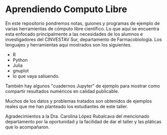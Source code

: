 # Aprendiendo Computo Libre

En este repositorio pondremos notas, guiones y programas de ejemplo
de varias herramientas de cómputo libre científico. Lo que aquí se encuentra
esta enfocado principalmente a las necesidades de los alumnos e investigadores
del CINVESTAV Sur, departamento de Farmacobiología. Los lenguajes y herramientas
aquí mostrados son los siguientes.

* R
* Python
* Julia
* gnuplot
* lo que vaya saliuendo.

También hay algunos "cuadernos Jupyter" de ejemplo para mostrar como compartir
resultados numéricos en calidad publicable.

Muchos de los datos y problemas tratados son obtenidos de ejemplos reales
que me han planteado los estudiantes de este taller.

Agradecimientos a la Dra. Carolina López Rubalcava del mencionado departamento por la
oportunidad y la facilidad de dar el taller y las pláticas que lo acompañaron.






